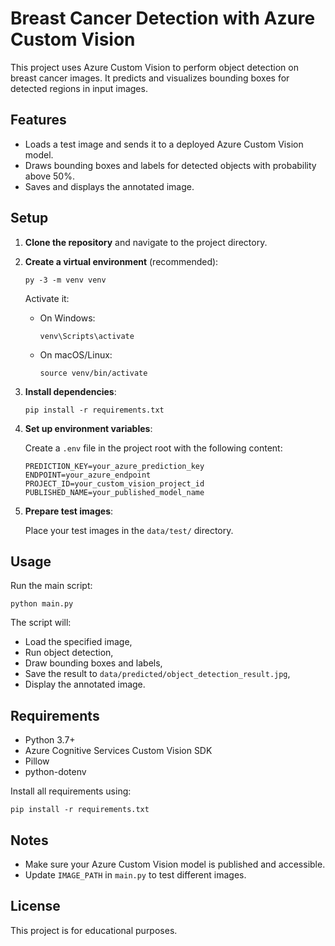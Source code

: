 # Breast Cancer Detection with Azure Custom Vision

This project uses Azure Custom Vision to perform object detection on breast cancer images. It predicts and visualizes bounding boxes for detected regions in input images.

## Features

- Loads a test image and sends it to a deployed Azure Custom Vision model.
- Draws bounding boxes and labels for detected objects with probability above 50%.
- Saves and displays the annotated image.

## Setup

1. **Clone the repository** and navigate to the project directory.

2. **Create a virtual environment** (recommended):
   ```
   py -3 -m venv venv
   ```
   Activate it:
   - On Windows:
     ```
     venv\Scripts\activate
     ```
   - On macOS/Linux:
     ```
     source venv/bin/activate
     ```

3. **Install dependencies**:
   ```
   pip install -r requirements.txt
   ```

4. **Set up environment variables**:

   Create a `.env` file in the project root with the following content:
   ```
   PREDICTION_KEY=your_azure_prediction_key
   ENDPOINT=your_azure_endpoint
   PROJECT_ID=your_custom_vision_project_id
   PUBLISHED_NAME=your_published_model_name
   ```

5. **Prepare test images**:

   Place your test images in the `data/test/` directory.

## Usage

Run the main script:
```
python main.py
```

The script will:
- Load the specified image,
- Run object detection,
- Draw bounding boxes and labels,
- Save the result to `data/predicted/object_detection_result.jpg`,
- Display the annotated image.

## Requirements

- Python 3.7+
- Azure Cognitive Services Custom Vision SDK
- Pillow
- python-dotenv

Install all requirements using:
```
pip install -r requirements.txt
```

## Notes

- Make sure your Azure Custom Vision model is published and accessible.
- Update `IMAGE_PATH` in `main.py` to test different images.

## License

This project is for educational purposes.

